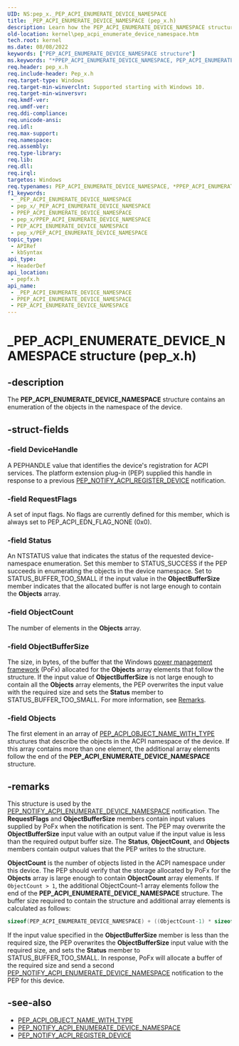 ```yaml
---
UID: NS:pep_x._PEP_ACPI_ENUMERATE_DEVICE_NAMESPACE
title: _PEP_ACPI_ENUMERATE_DEVICE_NAMESPACE (pep_x.h)
description: Learn how the PEP_ACPI_ENUMERATE_DEVICE_NAMESPACE structure contains an enumeration of the objects in the namespace of the device.
old-location: kernel\pep_acpi_enumerate_device_namespace.htm
tech.root: kernel
ms.date: 08/08/2022
keywords: ["PEP_ACPI_ENUMERATE_DEVICE_NAMESPACE structure"]
ms.keywords: "*PPEP_ACPI_ENUMERATE_DEVICE_NAMESPACE, PEP_ACPI_ENUMERATE_DEVICE_NAMESPACE, PEP_ACPI_ENUMERATE_DEVICE_NAMESPACE structure [Kernel-Mode Driver Architecture], PPEP_ACPI_ENUMERATE_DEVICE_NAMESPACE, PPEP_ACPI_ENUMERATE_DEVICE_NAMESPACE structure pointer [Kernel-Mode Driver Architecture], _PEP_ACPI_ENUMERATE_DEVICE_NAMESPACE, kernel.pep_acpi_enumerate_device_namespace, pepfx/PEP_ACPI_ENUMERATE_DEVICE_NAMESPACE, pepfx/PPEP_ACPI_ENUMERATE_DEVICE_NAMESPACE"
req.header: pep_x.h
req.include-header: Pep_x.h
req.target-type: Windows
req.target-min-winverclnt: Supported starting with Windows 10.
req.target-min-winversvr: 
req.kmdf-ver: 
req.umdf-ver: 
req.ddi-compliance: 
req.unicode-ansi: 
req.idl: 
req.max-support: 
req.namespace: 
req.assembly: 
req.type-library: 
req.lib: 
req.dll: 
req.irql: 
targetos: Windows
req.typenames: PEP_ACPI_ENUMERATE_DEVICE_NAMESPACE, *PPEP_ACPI_ENUMERATE_DEVICE_NAMESPACE
f1_keywords:
 - _PEP_ACPI_ENUMERATE_DEVICE_NAMESPACE
 - pep_x/_PEP_ACPI_ENUMERATE_DEVICE_NAMESPACE
 - PPEP_ACPI_ENUMERATE_DEVICE_NAMESPACE
 - pep_x/PPEP_ACPI_ENUMERATE_DEVICE_NAMESPACE
 - PEP_ACPI_ENUMERATE_DEVICE_NAMESPACE
 - pep_x/PEP_ACPI_ENUMERATE_DEVICE_NAMESPACE
topic_type:
 - APIRef
 - kbSyntax
api_type:
 - HeaderDef
api_location:
 - pepfx.h
api_name:
 - _PEP_ACPI_ENUMERATE_DEVICE_NAMESPACE
 - PPEP_ACPI_ENUMERATE_DEVICE_NAMESPACE
 - PEP_ACPI_ENUMERATE_DEVICE_NAMESPACE
---
```


# _PEP_ACPI_ENUMERATE_DEVICE_NAMESPACE structure (pep_x.h)

## -description

The **PEP_ACPI_ENUMERATE_DEVICE_NAMESPACE** structure contains an enumeration of the objects in the namespace of the device.

## -struct-fields

### -field DeviceHandle

A PEPHANDLE value that identifies the device's registration for ACPI services. The platform extension plug-in (PEP) supplied this handle in response to a previous [PEP_NOTIFY_ACPI_REGISTER_DEVICE](../pepfx/ns-pepfx-_pep_acpi_register_device.md) notification.

### -field RequestFlags

A set of input flags. No flags are currently defined for this member, which is always set to PEP_ACPI_EDN_FLAG_NONE (0x0).

### -field Status

An NTSTATUS value that indicates the status of the requested device-namespace enumeration. Set this member to STATUS_SUCCESS if the PEP succeeds in enumerating the objects in the device namespace. Set to STATUS_BUFFER_TOO_SMALL if the input value in the **ObjectBufferSize** member indicates that the allocated buffer is not large enough to contain the **Objects** array.

### -field ObjectCount

The number of elements in the **Objects** array.

### -field ObjectBufferSize

The size, in bytes, of the buffer that the Windows [power management framework](../_kernel/index.md#device-power-management) (PoFx) allocated for the **Objects** array elements that follow the structure. If the input value of **ObjectBufferSize** is not large enough to contain all the **Objects** array elements, the PEP overwrites the input value with the required size and sets the **Status** member to STATUS_BUFFER_TOO_SMALL. For more information, see [Remarks](#remarks).

### -field Objects

The first element in an array of [PEP_ACPI_OBJECT_NAME_WITH_TYPE](../pepfx/ns-pepfx-_pep_acpi_object_name_with_type.md) structures that describe the objects in the ACPI namespace of the device. If this array contains more than one element, the additional array elements follow the end of the **PEP_ACPI_ENUMERATE_DEVICE_NAMESPACE** structure.

## -remarks

This structure is used by the [PEP_NOTIFY_ACPI_ENUMERATE_DEVICE_NAMESPACE](../pepfx/ns-pepfx-_pep_acpi_enumerate_device_namespace.md) notification. The **RequestFlags** and **ObjectBufferSize** members contain input values supplied by PoFx when the notification is sent. The PEP may overwrite the **ObjectBufferSize** input value with an output value if the input value is less than the required output buffer size. The **Status**, **ObjectCount**, and **Objects** members contain output values that the PEP writes to the structure.

**ObjectCount** is the number of objects listed in the ACPI namespace under this device. The PEP should verify that the storage allocated by PoFx for the **Objects** array is large enough to contain **ObjectCount** array elements. If `ObjectCount > 1`, the additional ObjectCount–1 array elements follow the end of the **PEP_ACPI_ENUMERATE_DEVICE_NAMESPACE** structure. The buffer size required to contain the structure and additional array elements is calculated as follows:

``` cpp
sizeof(PEP_ACPI_ENUMERATE_DEVICE_NAMESPACE) + ((ObjectCount-1) * sizeof(PEP_ACPI_OBJECT_NAME_WITH_TYPE));
```

If the input value specified in the **ObjectBufferSize** member is less than the required size, the PEP overwrites the **ObjectBufferSize** input value with the required size, and sets the **Status** member to STATUS_BUFFER_TOO_SMALL. In response, PoFx will allocate a buffer of the required size and send a second [PEP_NOTIFY_ACPI_ENUMERATE_DEVICE_NAMESPACE](../pepfx/ns-pepfx-_pep_acpi_enumerate_device_namespace.md) notification to the PEP for this device.

## -see-also

- [PEP_ACPI_OBJECT_NAME_WITH_TYPE](../pepfx/ns-pepfx-_pep_acpi_object_name_with_type.md)
- [PEP_NOTIFY_ACPI_ENUMERATE_DEVICE_NAMESPACE](../pepfx/ns-pepfx-_pep_acpi_enumerate_device_namespace.md)
- [PEP_NOTIFY_ACPI_REGISTER_DEVICE](../pepfx/ns-pepfx-_pep_acpi_register_device.md)
